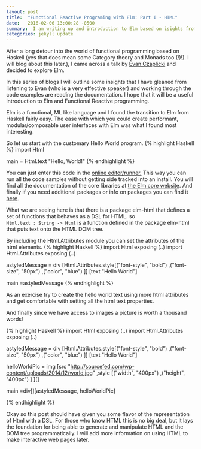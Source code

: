 ```yaml
---
layout: post
title:  "Functional Reactive Programing with Elm: Part I - HTML"
date:   2016-02-06 13:00:28 -0500
summary:  I am writing up and introduction to Elm based on isights from my experiences working with Elm (and Haskell/F# earlier). I hope that you will be able to use these posts to experiment with Elm to explore the possibilities of simplifying the code we use to create user interfaces. Using functional languages like Elm which naturally provide composition and functional reactive programing to manage interactivity seems like a good step forward in making rich interactive user interfaces.
categories: jekyll update
---
```


After a long detour into the world of functional programming based on Haskell (yes that does mean some Category theory and Monads too (!)!). I will blog about this later.), I came across a talk by [Evan Czaplicki][Czaplicki-talk] and decided to explore Elm.

In this series of blogs I will outline some insights that I have gleaned from listening to Evan (who is a very effective speaker) and working through the code examples are reading the documentation. I hope that it will be a useful introduction to Elm and Functional Reactive programming.

Elm is a functional, ML like language and I found the transition to Elm from Haskell fairly easy. The ease with which you could create performant, modular/composable user interfaces with Elm was what I found most interesting.

So let us start with the customary Hello World program.
{% highlight Haskell %}
import Html

main =
   Html.text "Hello, World!"
{% endhighlight %}

You can just enter this code in the [online editor/runner.][try-elm] This way you can run all the code samples without getting side tracked into an install.
You will find all the documentation of the core libraries at [the Elm core website][elm-core]. And finally if you need additional packages or info on packages you can find it [here][elm-packages].

What we are seeing here is that there is a package elm-html that defines a set of functions that behaves as a DSL for HTML.
so  
`Html.text : String -> Html`
is a function defined in the package elm-html that puts text onto the HTML DOM tree.

By including the Html.Attributes module you can set the attributes of the html elements.
{% highlight Haskell %}
import Html exposing (..)
import Html.Attributes exposing (..)

astyledMessage =
  div [Html.Attributes.style[("font-style", "bold")
      ,("font-size", "50px")
      ,("color", "blue")
      ]]
      [text "Hello World"]

main =astyledMessage
{% endhighlight %}


As an exercise try to create the hello world text using more html attributes and get comfortable with setting all the html text properties.

And finally since we have access to images a picture is worth a thousand words!

{% highlight Haskell %}
import Html exposing (..)
import Html.Attributes exposing (..)

astyledMessage =
  div [Html.Attributes.style[("font-style", "bold")
      ,("font-size", "50px")
      ,("color", "blue")
      ]]
      [text "Hello World"]

helloWorldPic =
  img [src "http://sourcefed.com/wp-content/uploads/2014/12/world.jpg"
   ,style
     [("width",  "400px")
        ,("height", "400px")
     ]
  ][]

main =div[][astyledMessage, helloWorldPic]

{% endhighlight %}

Okay so this post should have given you some flavor of the representation of Html with a DSL. For those who know HTML this is no big deal, but it lays the foundation for being able to generate and manipulate HTML and the DOM tree programmatically.
I will add more information on using HTML to make interactive web pages later. 

[try-elm]: http://elm-lang.org/try
[elm-core]:http://package.elm-lang.org/packages/elm-lang/core/3.0.0/
[elm-packages]: http://package.elm-lang.org/
[Czaplicki-talk]: https://www.youtube.com/watch?v=ZTliDiWDV0k
